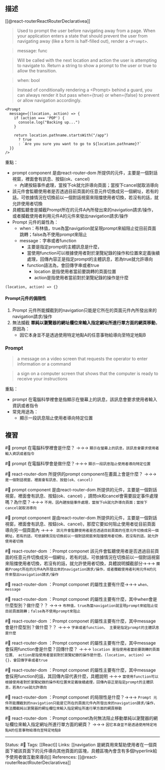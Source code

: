 ## 描述

[[@react-routerReactRouterDeclarativea]]

> Used to prompt the user before navigating away from a page. When your application enters a state that should prevent the user from navigating away (like a form is half-filled out), render a `<Prompt>`.


> message: func

> Will be called with the next location and action the user is attempting to navigate to. Return a string to show a prompt to the user or true to allow the transition.


> when: bool

> Instead of conditionally rendering a \<Prompt\> behind a guard, you can always render it but pass when={true} or when={false} to prevent or allow navigation accordingly.


```
<Prompt
  message={(location, action) => {
    if (action === 'POP') {
      console.log("Backing up...")
    }

    return location.pathname.startsWith("/app")
      ? true
      : `Are you sure you want to go to ${location.pathname}?`
  }}
/>
```



重點：
- prompt component 是由react-router-dom 所提供的元件，主要是一個對話視窗，裡面會有訊息、按鈕(ok、cancel)
	- 內建按鈕事件處理，當按下ok就允許導向頁面；當按下cancel就取消導向
- 該元件會監聽使用者是否透過目前頁面的任意元件切換成另一個網址，若有的話，可依據情況在切換前以一個對話視窗來阻擋使用者切換，若沒有的話，就允許使用者切換
- 具體監聽會是攔截Prompt所在的元件A內所發出來的navigation請求/操作，或者攔截使用者利用元件A的元件來發出navigation請求/操作
- Prompt 元件的屬性為：
	- when：布林值，true為當navigation就呈現prompt來組阻止從目前頁面跳轉；false為不使用prompt來阻止
	- message：字串或者function
		- 主要是指定prompt的主體訊息是什麼，
		- 當使用function可以根據使用者對於瀏覽紀錄的操作和位置來定義後續處理，回傳內容正是指定prompt的主體訊息，若為true就允許導向
		- function語法為，會回傳字串或者true
			- location 是指使用者當前要跳轉的頁面位置
			- action是指使用者當前對於瀏覽紀錄的操作是什麼
```
(location, action) => {} 
```


#### Prompt元件的侷限性
1. Prompt 元件所能攔截到的navigation只能是它所在的頁面元件內所發出來的navigation請求/操作
2. 無法攔截 **單純以瀏覽器的網址欄位來輸入指定網址所進行單方面的網頁移動**，原因為：
	- 因它本身並不是透過使用特定地點A的任意事物給導向至特定地點B


### Prompt

> a message on a video screen that requests the operator to enter information or a command

> a sign on a computer screen that shows that the computer is ready to receive your instructions

重點：
- prompt 在電腦科學裡會是指顯示在螢幕上的訊息，該訊息會要求使用者輸入資訊或者指令
- 常見用途為：
	- 顯示一段訊息阻止使用者導向特定位置
## 複習

#🧠 prompt 在電腦科學裡會是什麼？ ->->-> `顯示在螢幕上的訊息，該訊息會要求使用者輸入資訊或者指令`
<!--SR:!2022-12-27,28,250-->

#🧠 prompt 在電腦科學會是做什麼？->->-> `顯示一段訊息阻止使用者導向特定位置`
<!--SR:!2022-12-24,26,250-->

#🧠 react-router-dom 所提供的prompt component在畫面上會是什麼？  ->->-> `是一個對話視窗，裡面會有訊息、按鈕(ok、cancel)`
<!--SR:!2022-12-25,26,250-->

#🧠 prompt component 是由react-router-dom 所提供的元件，主要是一個對話視窗，裡面會有訊息、按鈕(ok、cancel) ，請問ok和cancel會需要設定事件處理嗎？為什麼？->->-> `不用，因內建按鈕事件處理，當按下ok就允許導向頁面；當按下cancel就取消導向`
<!--SR:!2022-12-08,14,249-->

#🧠 prompt component 是由react-router-dom 所提供的元件，主要是一個對話視窗，裡面會有訊息、按鈕(ok、cancel)，那麼它要如何阻止使用者從目前頁面導向另一個頁面內 ->->-> ` 該元件會監聽使用者是否透過目前頁面的任意元件切換成另一個網址，若有的話，可依據情況在切換前以一個對話視窗來阻擋使用者切換，若沒有的話，就允許使用者切換`
<!--SR:!2022-12-27,28,250-->

#🧠 react-router-dom ：Prompt componet 該元件會監聽使用者是否透過目前頁面的任意元件切換成另一個網址，若有的話，可依據情況在切換前以一個對話視窗來阻擋使用者切換，若沒有的話，就允許使用者切換，具體說明攔截部分->->-> `攔截Prompt所在的元件A內所發出來的navigation請求/操作，或者攔截使用者利用元件A的元件來發出navigation請求/操作`
<!--SR:!2022-12-04,11,230-->

#🧠 react-router-dom ：Prompt componet 的屬性主要有什麼->->-> `when、message`
<!--SR:!2022-12-13,17,249-->

#🧠 react-router-dom ：Prompt componet 的屬性主要有什麼，其中when會是什麼型別？做什麼？？ ->->-> `布林值，true為當navigation就呈現prompt來組阻止從目前頁面跳轉；false為不使用prompt來阻止`
<!--SR:!2022-12-12,17,250-->


#🧠 react-router-dom ：Prompt componet 的屬性主要有什麼，其中message會是什麼型別？做什麼？？  ->->-> `字串或者function， 主要是指定prompt的主體訊息是什麼`
<!--SR:!2022-12-26,27,250-->

#🧠 react-router-dom ：Prompt componet 的屬性主要有什麼，其中message會採用function會是什麼？回傳什麼？ ->->-> ` location 是指使用者當前要跳轉的頁面位置、 action是指使用者當前對於瀏覽紀錄的操作是什麼。(location, action) => {}，會回傳字串或者true `
<!--SR:!2022-12-23,25,250-->

#🧠 react-router-dom ：Prompt componet 的屬性主要有什麼，其中message會採用function的話，其回傳內容代表什麼，具體說明 ->->-> `當使用function可以根據使用者對於瀏覽紀錄的操作和位置來定義後續處理，回傳內容正是指定prompt的主體訊息，若為true就允許導向`
<!--SR:!2022-12-11,16,249-->



#🧠 react-router-dom ：Prompt componet 的局限性是什麼？->->-> `Prompt 元件所能攔截到的navigation只能是它所在的頁面元件內所發出來的navigation請求/操作，無法攔截純以瀏覽器的網址欄位來輸入指定網址所進行單方面的網頁移動`
<!--SR:!2022-12-10,14,230-->

#🧠 react-router-dom ：Prompt componet為何無法阻止移動單純以瀏覽器的網址欄位來輸入指定網址所進行單方面的網頁？ ->->-> `因它本身並不是透過使用特定地點A的任意事物給導向至特定地點B`
<!--SR:!2022-12-12,17,249-->

---
Status: #🌱 
Tags:
[[React]]
Links:
[[navigation 是網頁用來幫助使用者在一個頁面下被該頁面下的元件導向其他頁面的區塊，具體區塊內會含有多個hyperlink給予使用者做互動來導向]]
References:
[[@react-routerReactRouterDeclarativea]]